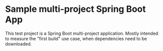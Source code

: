 # Sample multi-project Spring Boot App

This test project is a Spring Boot multi-project application. Mostly intended to measure the "first build" use case, when dependencies need to be downloaded.
